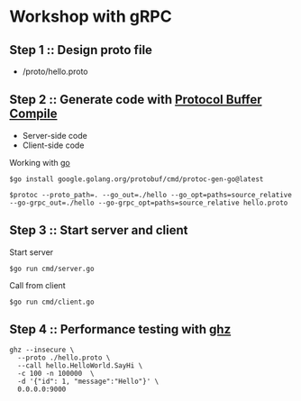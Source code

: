 # Workshop with gRPC

## Step 1 :: Design proto file
* /proto/hello.proto

## Step 2 :: Generate code with [Protocol Buffer Compile](https://grpc.io/docs/protoc-installation/)
* Server-side code
* Client-side code

Working with [go](https://grpc.io/docs/languages/go/quickstart/)
```
$go install google.golang.org/protobuf/cmd/protoc-gen-go@latest

$protoc --proto_path=. --go_out=./hello --go_opt=paths=source_relative --go-grpc_out=./hello --go-grpc_opt=paths=source_relative hello.proto
```

## Step 3 :: Start server and client

Start server
```
$go run cmd/server.go
```

Call from client
```
$go run cmd/client.go
```

## Step 4 :: Performance testing with [ghz](https://ghz.sh/)
```
ghz --insecure \
  --proto ./hello.proto \
  --call hello.HelloWorld.SayHi \
  -c 100 -n 100000  \
  -d '{"id": 1, "message":"Hello"}' \
  0.0.0.0:9000
```


